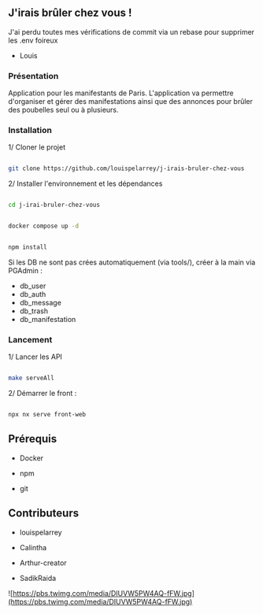 ## J'irais brûler chez vous !

J'ai perdu toutes mes vérifications de commit via un rebase pour supprimer les .env foireux
- Louis

### Présentation

  

Application pour les manifestants de Paris. L'application va permettre d'organiser et gérer des manifestations ainsi que des annonces pour brûler des poubelles seul ou à plusieurs.

  

### Installation

  

1/ Cloner le projet

```sh

git clone https://github.com/louispelarrey/j-irais-bruler-chez-vous

```

2/ Installer l'environnement et les dépendances

```sh

cd j-irai-bruler-chez-vous

```

```sh

docker compose up -d

```
```sh

npm install

```
Si les DB ne sont pas crées automatiquement (via tools/), créer à la main via PGAdmin :

 - db_user
 - db_auth
 - db_message
 - db_trash
 - db_manifestation


  

### Lancement

1/ Lancer les API

```sh

make serveAll

```

2/ Démarrer le front :

```sh

npx nx serve front-web

```

  

## Prérequis

- Docker

- npm

- git

## Contributeurs

- louispelarrey

- Calintha

- Arthur-creator

- SadikRaida

  

![https://pbs.twimg.com/media/DIUVW5PW4AQ-fFW.jpg](https://pbs.twimg.com/media/DIUVW5PW4AQ-fFW.jpg)
